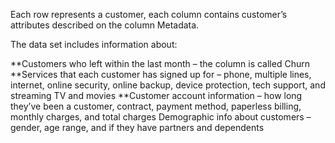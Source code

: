 Each row represents a customer, each column contains customer’s attributes described on the column Metadata.

The data set includes information about:

**Customers who left within the last month – the column is called Churn
**Services that each customer has signed up for – phone, multiple lines, internet, online security, online backup, device protection, tech support, and streaming TV and movies
**Customer account information – how long they’ve been a customer, contract, payment method, paperless billing, monthly charges, and total charges
Demographic info about customers – gender, age range, and if they have partners and dependents